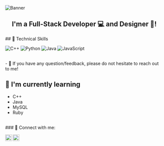 <img src="https://github.com/user-attachments/assets/95da0c53-ddda-4685-af46-2662ce6b549c" alt = "Banner">
<br>
<h2 align="center">
I'm a Full-Stack Developer 💻 and Designer 🎨!
</h2> 
## 💼 Technical Skills

![C++](https://img.shields.io/badge/c++-%2300599C.svg?style=for-the-badge&logo=c%2B%2B&logoColor=white)
![Python](https://img.shields.io/badge/python-3670A0?style=for-the-badge&logo=python&logoColor=ffdd54)
![Java](https://img.shields.io/badge/java-%23ED8B00.svg?style=for-the-badge&logo=openjdk&logoColor=white)
![JavaScript](https://img.shields.io/badge/javascript-%23323330.svg?style=for-the-badge&logo=javascript&logoColor=%23F7DF1E)

</br>
- 💬 If you have any question/feedback, please do not hesitate to reach out to me!

## 🌱 I'm currently learning

- C++
- Java
- MySQL
- Ruby
<br>
### 🤝 Connect with me:

<a href="https://vk.com/shizalemon"><img align="left" src="https://github.com/user-attachments/assets/b0e834cf-ea8b-40f1-aed6-5b37fa1adb10" alt="" width="21px"/></a>
<a href="https://t.me/LITERALLYNOB0DY"><img align="left" src="https://github.com/user-attachments/assets/53327376-7862-41df-8580-0b56e3fe2818" alt="" width="21px"/></a>
</br>
